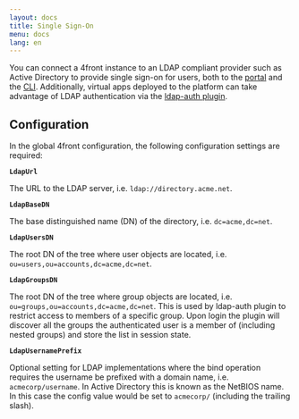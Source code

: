 ```yaml
---
layout: docs
title: Single Sign-On
menu: docs
lang: en
---
```


You can connect a 4front instance to an LDAP compliant provider such as Active Directory to provide single sign-on for users, both to the [portal](/docs/portal.html) and the [CLI](/docs/cli.html). Additionally, virtual apps deployed to the platform can take advantage of LDAP authentication via the [ldap-auth plugin](/docs/plugins/ldap-auth.html).

## Configuration

In the global 4front configuration, the following configuration settings are required:

__`LdapUrl`__

The URL to the LDAP server, i.e. `ldap://directory.acme.net`.

__`LdapBaseDN`__

The base distinguished name (DN) of the directory, i.e. `dc=acme,dc=net`.

__`LdapUsersDN`__

The root DN of the tree where user objects are located, i.e. `ou=users,ou=accounts,dc=acme,dc=net`.

__`LdapGroupsDN`__

The root DN of the tree where group objects are located, i.e. `ou=groups,ou=accounts,dc=acme,dc=net`. This is used by ldap-auth plugin to restrict access to members of a specific group. Upon login the plugin will discover all the groups the authenticated user is a member of (including nested groups) and store the list in session state.

__`LdapUsernamePrefix`__

Optional setting for LDAP implementations where the bind operation requires the username be prefixed with a domain name, i.e. `acmecorp/username`. In Active Directory this is known as the NetBIOS name. In this case the config value would be set to `acmecorp/` (including the trailing slash).

